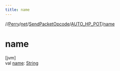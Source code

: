 ```yaml
---
title: name
---
```

//[Perry](../../../../index.html)/[net](../../index.html)/[SendPacketOpcode](../index.html)/[AUTO_HP_POT](index.html)/[name](name.html)



# name



[jvm]\
val [name](name.html): [String](https://kotlinlang.org/api/latest/jvm/stdlib/kotlin/-string/index.html)




